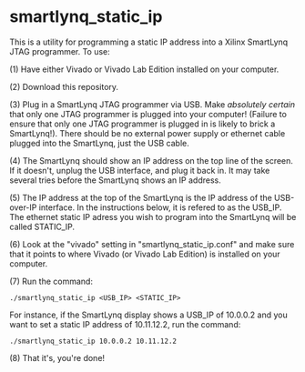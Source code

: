 # smartlynq_static_ip

This is a utility for programming a static IP address into a Xilinx SmartLynq JTAG programmer.  To use:

(1) Have either Vivado or Vivado Lab Edition installed on your computer.

(2) Download this repository.  

(3) Plug in a SmartLynq JTAG programmer via USB.  Make *absolutely certain* that only one JTAG programmer is plugged into your computer!  (Failure to ensure that only one JTAG programmer is plugged in is likely to brick a SmartLynq!).  There should be no external power supply or ethernet cable plugged into the SmartLynq, just the USB cable.

(4) The SmartLynq should show an IP address on the top line of the screen.   If it doesn't, unplug the USB interface, and plug it back in.  It may take several tries before the SmartLynq shows an IP address.  

(5) The IP address at the top of the SmartLynq is the IP address of the USB-over-IP interface.  In the instructions below, it is refered to as the USB_IP.  The ethernet static IP adress you wish to program into the SmartLynq will be called STATIC_IP.  

(6) Look at the "vivado" setting in "smartlynq_static_ip.conf" and make sure that it points to where Vivado (or Vivado Lab Edition) is installed on your computer.  

(7) Run the command:
~~~
./smartlynq_static_ip <USB_IP> <STATIC_IP>
~~~

For instance, if the SmartLynq display shows a USB_IP of 10.0.0.2 and you want to set a static IP address of 10.11.12.2, run the command:
~~~
./smartlynq_static_ip 10.0.0.2 10.11.12.2
~~~

(8) That it's, you're done!
